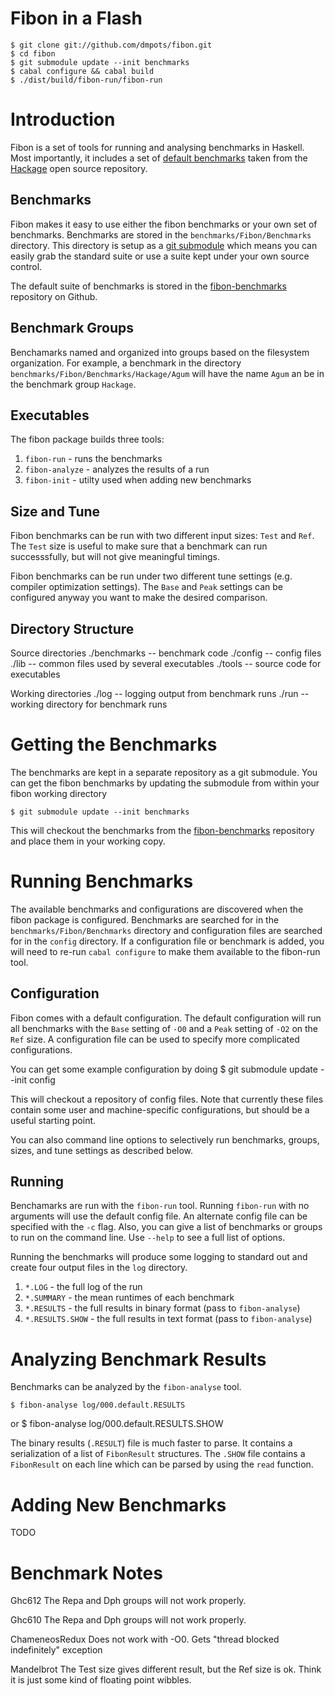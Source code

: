 Fibon in a Flash
===================================================================
    $ git clone git://github.com/dmpots/fibon.git
    $ cd fibon
    $ git submodule update --init benchmarks
    $ cabal configure && cabal build
    $ ./dist/build/fibon-run/fibon-run

Introduction
===================================================================
Fibon is a set of tools for running and analysing benchmarks in
Haskell. Most importantly, it includes a set of [default benchmarks][3]
taken from the [Hackage][1] open source repository.

Benchmarks
------------------
Fibon makes it easy to use either the fibon benchmarks or your own
set of benchmarks. Benchmarks are stored in the
`benchmarks/Fibon/Benchmarks` directory. This directory is setup as
a [git submodule][2] which means you can easily grab the standard
suite or use a suite kept under your own source control.

The default suite of benchmarks is stored in the
[fibon-benchmarks][3] repository on Github.

Benchmark Groups
------------------
Benchamarks named and organized into groups based on the filesystem
organization. For example, a benchmark in the directory
`benchmarks/Fibon/Benchmarks/Hackage/Agum` will have the name `Agum`
an be in the benchmark group `Hackage`.

Executables
------------------
The fibon package builds three tools:

1. `fibon-run` - runs the benchmarks
2. `fibon-analyze` - analyzes the results of a run
3. `fibon-init` - utilty used when adding new benchmarks

Size and Tune
------------------
Fibon benchmarks can be run with two different input sizes: `Test` and
`Ref`. The `Test` size is useful to make sure that a benchmark can
run successsfully, but will not give meaningful timings.

Fibon benchmarks can be run under two different tune settings (e.g.
compiler optimization settings). The `Base` and `Peak` settings can
be configured anyway you want to make the desired comparison.

Directory Structure
--------------------
Source directories
    ./benchmarks -- benchmark code
    ./config     -- config files
    ./lib        -- common files used by several executables
    ./tools      -- source code for executables

Working directories
    ./log        -- logging output from benchmark runs
    ./run        -- working directory for benchmark runs

Getting the Benchmarks
===================================================================
The benchmarks are kept in a separate repository as a git
submodule. You can get the fibon benchmarks by updating the
submodule from within your fibon working directory

    $ git submodule update --init benchmarks

This will checkout the benchmarks from the [fibon-benchmarks][3]
repository and place them in your working copy.

Running Benchmarks
===================================================================
The available benchmarks and configurations are discovered when the
fibon package is configured. Benchmarks are searched for in the
`benchmarks/Fibon/Benchmarks` directory and configuration files are
searched for in the `config` directory. If a configuration file or
benchmark is added, you will need to re-run `cabal configure` to
make them available to the fibon-run tool.

Configuration
---------------
Fibon comes with a default configuration. The default configuration
will run all benchmarks with the `Base` setting of `-O0` and a
`Peak` setting of `-O2` on the `Ref` size. A configuration file can
be used to specify more complicated configurations.

You can get some example configuration by doing
    $ git submodule update --init config

This will checkout a repository of config files. Note that currently
these files contain some user and machine-specific configurations,
but should be a useful starting point.

You can also command line options to selectively run benchmarks,
groups, sizes, and tune settings as described below.

Running
---------------
Benchamarks are run with the `fibon-run` tool. Running `fibon-run`
with no arguments will use the default config file. An alternate
config file can be specified with the `-c` flag. Also, you can give
a list of benchmarks or groups to run on the command line. Use
`--help` to see a full list of options.

Running the benchmarks will produce some logging to standard out and
create four output files in the `log` directory.

1. `*.LOG` - the full log of the run
2. `*.SUMMARY` - the mean runtimes of each benchmark
3. `*.RESULTS`  - the full results in binary format (pass to `fibon-analyse`)
4. `*.RESULTS.SHOW` - the full results in text format (pass to `fibon-analyse`)

Analyzing Benchmark Results
===================================================================
Benchmarks can be analyzed by the `fibon-analyse` tool.

    $ fibon-analyse log/000.default.RESULTS
or
    $ fibon-analyse log/000.default.RESULTS.SHOW

The binary results (`.RESULT`) file is much faster to parse. It
contains a serialization of a list of `FibonResult` structures. The
`.SHOW` file contains a `FibonResult` on each line which can be
parsed by using the `read` function.

Adding New Benchmarks
===================================================================
TODO

Benchmark Notes
===================================================================
Ghc612
  The Repa and Dph groups will not work properly.

Ghc610
  The Repa and Dph groups will not work properly.
  
  ChameneosRedux
    Does not work with -O0. Gets "thread blocked indefinitely"
    exception

  Mandelbrot
    The Test size gives different result, but the Ref size is ok.
    Think it is just some kind of floating point wibbles.

[1]: http://hackage.haskell.org
[2]: http://www.kernel.org/pub/software/scm/git/docs/user-manual.html#submodules
[3]: http://github.com/dmpots/fibon-benchmarks
